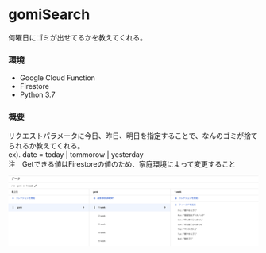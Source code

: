 # gomiSearch
何曜日にゴミが出せてるかを教えてくれる。

### 環境
- Google Cloud Function
- Firestore
- Python 3.7

### 概要
リクエストパラメータに今日、昨日、明日を指定することで、なんのゴミが捨てられるか教えてくれる。  
ex). date = today | tommorow | yesterday  
注　Getできる値はFirestoreの値のため、家庭環境によって変更すること

![Firestore](https://github.com/machitomo/gomiSearch/blob/image/image_1.png)

